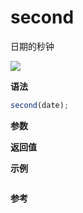 # second

日期的秒钟

![](https://img.shields.io/badge/-Date-blue)

**语法**

```js
second(date);
```

**参数**

**返回值**

**示例**

```js

```

**参考**
